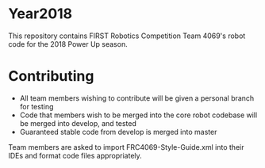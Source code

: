 # Year2018
This repository contains FIRST Robotics Competition Team 4069's robot code for the 2018 Power Up season.



# Contributing

* All team members wishing to contribute will be given a personal branch for testing
* Code that members wish to be merged into the core robot codebase will be merged into develop, and tested
* Guaranteed stable code from develop is merged into master



Team members are asked to import FRC4069-Style-Guide.xml into their IDEs and format code files appropriately.